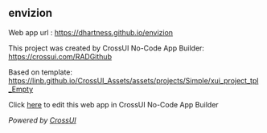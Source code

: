 ## envizion
Web app url : https://dhartness.github.io/envizion

This project was created by CrossUI No-Code App Builder: https://crossui.com/RADGithub

Based on template: https://linb.github.io/CrossUI_Assets/assets/projects/Simple/xui_project_tpl_Empty

Click [here](https://crossui.com/RADGithub/#!from=github&owner=dhartness&repo=envizion) to edit this web app in CrossUI No-Code App Builder

<i>Powered by [CrossUI](https://crossui.com)</i>
